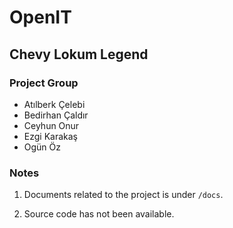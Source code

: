 # OpenIT #
## Chevy Lokum Legend ##

### Project Group ###
* Atılberk Çelebi
* Bedirhan Çaldır
* Ceyhun Onur
* Ezgi Karakaş
* Ogün Öz

### Notes ###

1. Documents related to the project is under ```/docs```.

2. Source code has not been available.
